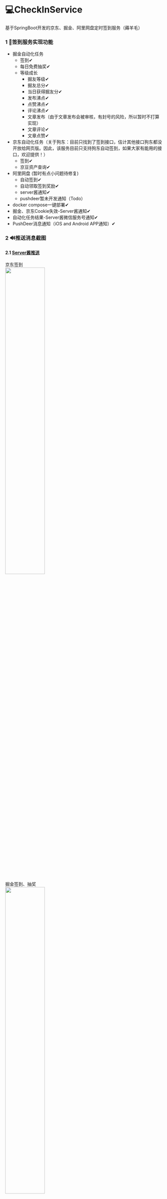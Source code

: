# ‍💻CheckInService

基于SpringBoot开发的京东、掘金、阿里网盘定时签到服务（薅羊毛）

### 1 🎉签到服务实现功能

*   掘金自动化任务
    *   签到✔
    *   每日免费抽奖✔
    *   等级成长
        * 掘友等级✔
        * 掘友总分✔
        * 当日获得掘友分✔
        * 发布沸点✔
        * 点赞沸点✔
        * 评论沸点✔
        * 文章发布（由于文章发布会被审核，有封号的风险，所以暂时不打算实现）
        * 文章评论✔
        * 文章点赞✔
*   京东自动化任务（关于狗东：目前只找到了签到接口，估计其他接口狗东都没开放给网页版。因此，该服务目前只支持狗东自动签到，如果大家有能用的接口，欢迎提供！）
    *   签到✔
    *   京豆资产查询✔
*   阿里网盘 (暂时有点小问题待修复)
    * 自动签到✔
    * 自动领取签到奖励✔
    * server酱通知✔
    * pushdeer暂未开发通知（Todo）
*   docker compose一键部署✔
*   掘金、京东Cookie失效-Server酱通知✔
*   自动化任务结果-Server酱微信服务号通知✔
*   PushDeer消息通知（iOS and Android APP通知）✔

### 2 🔊推送消息截图
#### 2.1 [Server酱推送](https://sct.ftqq.com/)
京东签到
<br>
<img src="https://github.com/ElegantNorlin/CheckInService/blob/main/img/IMG_2844.PNG" width="50%">
<br>
掘金签到、抽奖
<br>
<img src="https://github.com/ElegantNorlin/CheckInService/blob/main/img/IMG_2845.PNG" width="50%">
<br>
掘金等级成长
<br>
<img src="https://github.com/ElegantNorlin/CheckInService/blob/main/img/IMG_2846.PNG" width="50%">
<br>
#### 2.2 [PushDeer推送](https://www.pushdeer.com/)
<img src="https://github.com/ElegantNorlin/CheckInService/blob/main/img/IMG_2847.PNG" width="50%">
<img src="https://github.com/ElegantNorlin/CheckInService/blob/main/img/IMG_2848.PNG" width="50%">
<img src="https://github.com/ElegantNorlin/CheckInService/blob/main/img/IMG_2849.PNG" width="50%">

### 3 😋食用方法(docker compose一键部署)

1. 下载项目[压缩包](https://github.com/ElegantNorlin/CheckInService/releases)并解压缩

2. 配置  `\config\application.properties`配置文件
3. 扔到linux服务器上，执行`docker-compose up -d`就部署成功了

**注意：**

如果要修改了配置文件想要生效，建议直接重新建容器：

```
docker-compose down
docker-compose up -d
```

## Star History

[![Star History Chart](https://api.star-history.com/svg?repos=ElegantNorlin/CheckInService&type=Date)](https://star-history.com/#ElegantNorlin/CheckInService&Date)
